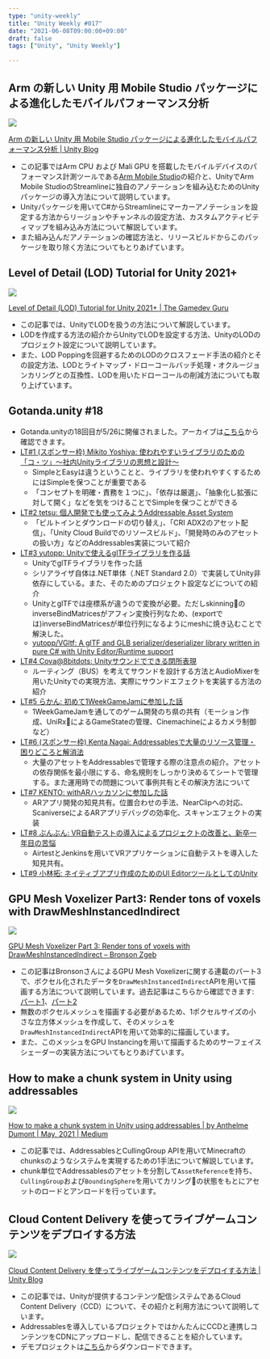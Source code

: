 ```yaml
---
type: "unity-weekly"
title: "Unity Weekly #017"
date: "2021-06-08T09:00:00+09:00"
draft: false
tags: ["Unity", "Unity Weekly"]

---
```



## Arm の新しい Unity 用 Mobile Studio パッケージによる進化したモバイルパフォーマンス分析

![](2021-06-08-04-11-37.png)

[Arm の新しい Unity 用 Mobile Studio パッケージによる進化したモバイルパフォーマンス分析 | Unity Blog](https://blog.unity.com/ja/games/enhanced-mobile-performance-analysis-with-arms-new-mobile-studio-package-for-unity)

- この記事ではArm CPU および Mali GPU を搭載したモバイルデバイスのパフォーマンス計測ツールである[Arm Mobile Studio](https://developer.arm.com/tools-and-software/graphics-and-gaming/arm-mobile-studio)の紹介と、UnityでArm Mobile StudioのStreamlineに独自のアノテーションを組み込むためのUnityパッケージの導入方法について説明しています。
- Unityパッケージを用いてC#からStreamlineにマーカーアノテーションを設定する方法からリージョンやチャンネルの設定方法、カスタムアクティビティマップを組み込み方法について解説しています。
- また組み込んだアノテーションの確認方法と、リリースビルドからこのパッケージを取り除く方法についてもとりあげています。


## Level of Detail (LOD) Tutorial for Unity 2021+

![](2021-06-08-04-29-12.png)

[Level of Detail (LOD) Tutorial for Unity 2021+ | The Gamedev Guru](https://thegamedev.guru/unity-gpu-performance/lod-level-of-detail/)

- この記事では、UnityでLODを扱うの方法について解説しています。
- LODを作成する方法の紹介からUnityでLODを設定する方法、UnityのLODのプロジェクト設定について説明しています。
- また、LOD Poppingを回避するためのLODのクロスフェード手法の紹介とその設定方法、LODとライトマップ・ドローコールバッチ処理・オクルージョンカリングとの互換性、LODを用いたドローコールの削減方法についても取り上げています。


## Gotanda.unity #18

- Gotanda.unityの18回目が5/26に開催されました。アーカイブは[こちら](https://www.youtube.com/watch?v=p184TJ5L_88)から確認できます。
- [LT#1 (スポンサー枠) Mikito Yoshiya: 使われやすいライブラリのための「コ・ツ」〜社内Unityライブラリの思想と設計〜](https://www.youtube.com/watch?v=p184TJ5L_88&t=350s)
    - SimpleとEasyは違うということと、ライブラリを使われやすくするためにはSimpleを保つことが重要である
    - 「コンセプトを明確・責務を１つに」、「依存は厳選」、「抽象化し拡張に対して開く」などを気をつけることでSimpleを保つことができる
- [LT#2 tetsu: 個人開発でも使ってみようAddressable Asset System](https://www.youtube.com/watch?v=p184TJ5L_88&t=875s)
    - 「ビルトインとダウンロードの切り替え」、「CRI ADX2のアセット配信」、「Unity Cloud Buildでのリソースビルド」、「開発時のみのアセットの扱い方」などのAddressables実装について紹介
- [LT#3 yutopp: Unityで使えるglTFライブラリを作る話](https://www.youtube.com/watch?v=p184TJ5L_88&t=1385s)
    - UnityでglTFライブラリを作った話
    - シリアライザ自体は.NET単体（.NET Standard 2.0）で実装してUnity非依存にしている。また、そのためのプロジェクト設定などについての紹介
    - UnityとglTFでは座標系が違うので変換が必要。ただしskinningのinverseBindMatricesがアフィン変換行列なため、(exportでは)inverseBindMatricesが単位行列になるようにmeshに焼き込むことで解決した。
    - [yutopp/VGltf: A glTF and GLB serializer/deserializer library written in pure C# with Unity Editor/Runtime support](https://github.com/yutopp/VGltf)
- [LT#4 Cova@8bitdots: Unityサウンドでできる閉所表現](https://www.youtube.com/watch?v=p184TJ5L_88&t=1992s)
    - ルーティング（BUS）を考えてサウンドを設計する方法とAudioMixerを用いたUnityでの実現方法、実際にサウンドエフェクトを実装する方法の紹介
- [LT#5 らかん: 初めて1WeekGameJamに参加した話](https://www.youtube.com/watch?v=p184TJ5L_88&t=2517s)
    - 1WeekGameJamを通してのゲーム開発のち県の共有（モーション作成、UniRxによるGameStateの管理、Cinemachineによるカメラ制御など）
- [LT#6 (スポンサー枠) Kenta Nagai: Addressablesで大量のリソース管理・ 困りどころと解消法](https://www.youtube.com/watch?v=p184TJ5L_88&t=3360s)
    - 大量のアセットをAddressablesで管理する際の注意点の紹介。アセットの依存関係を最小限にする、命名規則をしっかり決めるてシートで管理する。また運用時での問題について事例共有とその解決方法について
- [LT#7 KENTO: withARハッカソンに参加した話](https://www.youtube.com/watch?v=p184TJ5L_88&t=4030s)
    - ARアプリ開発の知見共有。位置合わせの手法、NearClipへの対応、ScaniverseによるARアプリデバッグの効率化、スキャンエフェクトの実装
- [LT#8 ぶんぶん: VR自動テストの導入によるプロジェクトの改善と、新卒一年目の苦悩](https://www.youtube.com/watch?v=p184TJ5L_88&t=4680s)
    - AirtestとJenkinsを用いてVRアプリケーションに自動テストを導入した知見共有。
- [LT#9 小林拓: ネイティブアプリ作成のためのUI EditorツールとしてのUnity](https://www.youtube.com/watch?v=p184TJ5L_88&t=5272s)


## GPU Mesh Voxelizer Part3: Render tons of voxels with DrawMeshInstancedIndirect

![](2021-06-08-04-40-43.png)

[GPU Mesh Voxelizer Part 3: Render tons of voxels with DrawMeshInstancedIndirect – Bronson Zgeb](https://bronsonzgeb.com/index.php/2021/06/05/gpu-mesh-voxelizer-part-3-render-tons-of-voxels-with-drawmeshinstancedindirect/)

- この記事はBronsonさんによるGPU Mesh Voxelizerに関する連載のパート3で、ボクセル化されたデータを`DrawMeshInstancedIndirect`APIを用いて描画する方法について説明しています。過去記事はこちらから確認できます: [パート1](https://bronsonzgeb.com/index.php/2021/05/22/gpu-mesh-voxelizer-part-1/)、[パート2](https://bronsonzgeb.com/index.php/2021/05/29/gpu-mesh-voxelizer-part-2/)
- 無数のボクセルメッシュを描画する必要があるため、1ポクセルサイズの小さな立方体メッシュを作成して、そのメッシュを`DrawMeshInstancedIndirect`APIを用いて効率的に描画しています。
- また、このメッシュをGPU Instancingを用いて描画するためのサーフェイスシェーダーの実装方法についてもとりあげています。


## How to make a chunk system in Unity using addressables

![](./1_brpL7aeENv_8YVdp4QY-TA.gif)

[How to make a chunk system in Unity using addressables | by Anthelme Dumont | May, 2021 | Medium](https://anthelme-dumont.medium.com/how-to-make-a-chunk-system-in-unity-using-addressables-aff36956c546)

- この記事では、AddressablesとCullingGroup APIを用いてMinecraftのchunksのようなシステムを実現するための1手法について解説しています。
- chunk単位でAddressablesのアセットを分割して`AssetReference`を持ち、`CullingGroup`および`BoundingSphere`を用いてカリングの状態をもとにアセットのロードとアンロードを行っています。


## Cloud Content Delivery を使ってライブゲームコンテンツをデプロイする方法

![](2021-06-08-05-07-37.png)

[Cloud Content Delivery を使ってライブゲームコンテンツをデプロイする方法 | Unity Blog](https://blog.unity.com/ja/games/how-to-deploy-live-game-content-using-cloud-content-delivery)

- この記事では、Unityが提供するコンテンツ配信システムであるCloud Content Delivery（CCD）について、その紹介と利用方法について説明しています。
- Addressablesを導入しているプロジェクトではかんたんにCCDと連携しコンテンツをCDNにアップロードし、配信できることを紹介しています。
- デモプロジェクトは[こちら](https://github.com/UnityTechnologies/LoadyDungeons)からダウンロードできます。
